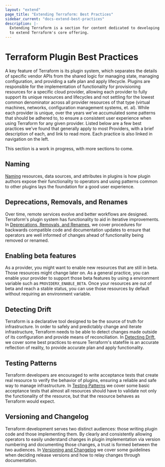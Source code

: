 ```yaml
---
layout: "extend"
page_title: "Extending Terraform: Best Practices"
sidebar_current: "docs-extend-best-practices"
description: |-
  Extending Terraform is a section for content dedicated to developing Plugins
  to extend Terraform's core offering.
---
```


# Terraform Plugin Best Practices

A key feature of Terraform is its plugin system, which separates the details of 
specific vendor APIs from the shared logic for managing state, managing configuration, 
and providing a safe plan and apply lifecycle. Plugins are responsible
for the  implementation of functionality for provisioning resources for a
specific cloud provider, allowing each provider to fully support its unique
resources and lifecycles and not settling for the lowest common denominator
across all provider resources of that type (virtual machines, networks,
configuration management systems, et. al). While each provider is unique, over
the years we’ve accumulated some patterns that should be adhered to, to
ensure a consistent user experience when using Terraform for any given provider.
Listed below are a few best practices we’ve found that generally apply to most
Providers, with a brief description of each, and link to read more. Each
practice is also linked in navigation on the left.

This section is a work in progress, with more sections to come.

## Naming

[Naming][naming] resources, data sources, and attributes in plugins is how plugin authors
expose their functionality to operators and using patterns common to other plugins
lays the foundation for a good user experience.

## Deprecations, Removals, and Renames

Over time, remote services evolve and better workflows are designed.
Terraform's plugin system has functionality to aid in iterative improvements.
In [Deprecations, Removals, and Renames][deprecations], we cover procedures for
backwards compatible code and documentation updates to ensure that operators
are well informed of changes ahead of functionality being removed or renamed.

## Enabling beta features

As a provider, you might want to enable new resources that are still in beta.
Those resources might change later on.
As a general practice, you can enable your provider to support those beta features
by using a environment variable such as `PROVIDERX_ENABLE_BETA`.
Once your resources are out of beta and reach a stable status, you can use those
resources by default without requiring an environment variable.

## Detecting Drift

Terraform is a declarative tool designed to be the source of truth for
infrastructure. In order to safely and predictably change and iterate
infrastructure, Terraform needs to be able to detect changes made outside of
its configuration and provide means of reconciliation. In [Detecting
Drift][drift], we cover some best practices to ensure Terraform's statefile is
an accurate reflection of reality, to provide accurate plan and apply
functionality.

## Testing Patterns

Terraform developers are encouraged to write acceptance tests that create real
resource to verify the behavior of plugins, ensuring a reliable and safe
way to manage infrastructure. In [Testing Patterns][testing-patterns] we cover
some basic acceptance tests that almost all resources should have to validate
not only the functionality of the resource, but that the resource behaves as
Terraform would expect.

## Versioning and Changelog

Terraform development serves two distinct audiences: those writing plugin code
and those implementing them. By clearly and consistently allowing operators to
easily understand changes in plugin implementation via version numbering and
documenting those changes, a trust is formed between the two audiences. In
[Versioning and Changelog][versioning] we cover some guidelines when deciding
release versions and how to relay changes through documentation.

[naming]: /docs/extend/best-practices/naming.html
[deprecations]: /docs/extend/best-practices/deprecations.html
[drift]: /docs/extend/best-practices/detecting-drift.html
[testing-patterns]: /docs/extend/best-practices/testing.html
[versioning]: /docs/extend/best-practices/versioning.html

